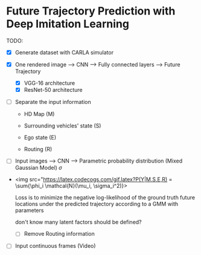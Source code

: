 # Future Trajectory Prediction with Deep Imitation Learning

TODO:

- [x] Generate dataset with CARLA simulator

- [x] One rendered image --> CNN --> Fully connected layers --> Future Trajectory

  - [x]  VGG-16 architecture
  - [x] ResNet-50 architecture

- [ ] Separate the input information

  - HD Map (M)

  - Surrounding vehicles' state (S)

  - Ego state (E)

  - Routing (R)

- [ ] Input images --> CNN --> Parametric probability distribution (Mixed Gaussian Model) $\sigma$

- <img src="https://latex.codecogs.com/gif.latex?P(Y|M,S,E,R) = \sum{\phi_i \mathcal{N}(\mu_i, \sigma_i^2)}>
  
  Loss is to minimize the negative log-likelihood of the ground truth future locations under the predicted trajectory according to a GMM with parameters 

  don't know many latent factors should be defined?

  - [ ] Remove Routing information

- [ ] Input continuous frames (Video) 

